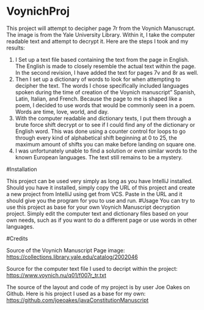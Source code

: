# VoynichProj
This project will attempt to decipher page 7r from the Voynich Manuscrupt. The image is from the Yale University Library. Within it, I take the computer readable text and attempt to decrypt it. Here are the steps I took and my results:

1.	I Set up a text file based containing the text from the page in English. The English is made to closely resemble the actual text within the page. In the second revision, I have added the text for pages 7v and 8r as well.
2.	Then I set up a dictionary of words to look for when attempting to decipher the text. The words I chose specifically included languages spoken during the time of creation of the Voynich manuscript” Spanish, Latin, Italian, and French. Because the page to me is shaped like a poem, I decided to use words that would be commonly seen in a poem. Words are time, love, world, and day.
3.	With the computer readable and dictionary texts, I put them through a brute force shift decrypt or to see if I could find any of the dictionary or English word. This was done using a
counter control for loops to go through every kind of alphabetical shift beginning at 0 to 25, the maximum amount of shifts you can make before landing on square one.
4.	I was unfortunately unable to find a solution or even similar words to the known European languages. The text still remains to be a mystery.
   
#Installation

This project can be used very simply as long as you have IntelliJ installed. Should you have it installed, simply copy the URL of this project and create a new project from IntelliJ using get from VCS. Paste in the URL and it should give you the program for you to use and run.
#Usage You can try to use this project as base for your own Voynich Manuscript decryption project. Simply edit the computer text and dictionary files based on your own needs, such as if you want to do a different page or use words in other languages.

#Credits 

Source of the Voynich Manuscript Page image: 
https://collections.library.yale.edu/catalog/2002046

Source for the computer text file I used to decript within the project: 
https://www.voynich.nu/q01/f007r_tr.txt

The source of the layout and code of my project is by user Joe Oakes on Github. Here is his project I used as a base for my own:
https://github.com/joeoakes/javaConstitutionManuscript

